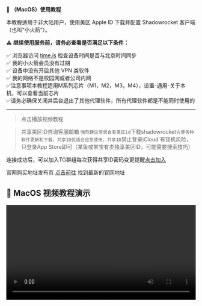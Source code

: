 **📱 （MacOS）使用教程**

本教程适用于非大陆用户，使用美区 Apple ID 下载并配置 Shadowrocket 客户端（也叫“小火箭”）。

⚠️ **继续使用服务前，请务必查看是否满足以下条件：**

✅ 浏览器访问 [time.is](https://time.is) 检查设备时间是否与北京时间同步  
✅ 我的小火箭会员没有过期  
✅ 设备中没有开启其他 VPN 类软件  
✅ 我的网络不是校园网或者公司内网  
✅注意事项本教程适用M系列芯片（M1，M2，M3，M4），设置-通用-关于本机，可以查看当前芯片  
✅请务必确保关闭并后台退出了其他代理软件，所有代理软件都是不能同时使用的   

---

>点击播放视频教程

>共享美区ID咨询客服邮箱 `强烈建议登录自有美区id`下载shadowrocket`方便各种软件更新和下载，共享ID仅适合应急使用，共享ID`禁止登录iCloud`有锁机风险，只登录App Store即可（某鱼或某宝有卖独享美区ID，可能需要搜索技巧）

连接成功后，可以加入TG群组每次获得共享ID密码变更提醒[点击加入](https://t.me/+RMAHp8JAtpY2NDZh)

官网购买地址发布页 [点击前往](https://renyimen.us) 找到最新的官网地址

## 🎥 MacOS 视频教程演示

<video controls width="100%">
  <source src="/clients/media/m4.mp4" type="video/mp4">
  您的浏览器不支持 video 标签。
</video>